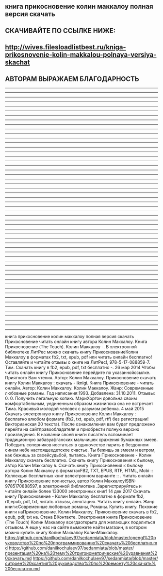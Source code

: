 книга прикосновение колин маккалоу полная версия скачать
--------------------------------------------------
СКАЧИВАЙТЕ ПО ССЫЛКЕ НИЖЕ:
--------------------------------------------------
http://wives.filesloadlistbest.ru/kniga-prikosnovenie-kolin-makkalou-polnaya-versiya-skachat
--------------------------------------------------
АВТОРАМ ВЫРАЖАЕМ БЛАГОДАРНОСТЬ
--------------------------------------------------
--------------------------------------------------
--------------------------------------------------
--------------------------------------------------
--------------------------------------------------
--------------------------------------------------
--------------------------------------------------
--------------------------------------------------
--------------------------------------------------
--------------------------------------------------
--------------------------------------------------
--------------------------------------------------
--------------------------------------------------
--------------------------------------------------
--------------------------------------------------
--------------------------------------------------
--------------------------------------------------
--------------------------------------------------
--------------------------------------------------
--------------------------------------------------
--------------------------------------------------
--------------------------------------------------
--------------------------------------------------
--------------------------------------------------
--------------------------------------------------
--------------------------------------------------
--------------------------------------------------
--------------------------------------------------
--------------------------------------------------
--------------------------------------------------
--------------------------------------------------
--------------------------------------------------
--------------------------------------------------
--------------------------------------------------
--------------------------------------------------
--------------------------------------------------
--------------------------------------------------
--------------------------------------------------
--------------------------------------------------
--------------------------------------------------
--------------------------------------------------
--------------------------------------------------
--------------------------------------------------
--------------------------------------------------
--------------------------------------------------
--------------------------------------------------
--------------------------------------------------
--------------------------------------------------
--------------------------------------------------
--------------------------------------------------
--------------------------------------------------
--------------------------------------------------
--------------------------------------------------
--------------------------------------------------
--------------------------------------------------
книга прикосновение колин маккалоу полная версия скачать Прикосновение читать онлайн книгу автора Колин Маккалоу. Книга Прикосновение (The Touch). Колин Маккалоу -. В электронной библиотеке ЛитРес можно скачать книгу ПрикосновениеКолин Маккалоу в форматах fb2, txt, epub, pdf или читать онлайн бесплатно!Оставляйте и читайте отзывы о книге на ЛитРес!, 978-5-17-088859-7. Тим. Скачать книгу в fb2, epub, pdf, txt бесплатно -. 26 мар 2014  Чтобы читать онлайн книгу  Прикосновение  перейдите по указаннойссылке. Приятного Вам чтения. Автор: Колин Маккалоу. Прикосновение скачать книгу Колин Маккалоу : скачать  - iknigi. Книга Прикосновение - читать онлайн. Автор: Колин Маккалоу. Колин Маккалоу. Жанр: Современные любовные романы. Год написания:1993. Добавлена: 31.10.2011. Отзывы: 0. 0. Получить легальную копию. МэриХортон довольна своим комфортабельным, уединенным образом жизнипока она не встречает Тима. Красивый молодой человек с разумом ребенка. 4 май 2015  Скачать электронную книгу Прикосновение Колин Маккалоу : бесплатно влюбом формате (fb2, txt, epub, pdf, rtf) без регистрации! Викторианская  20 текста). После ознакомления вам будет предложено перейти на сайтправообладателя и приобрести полную версию произведения. В названии своей книги писатель вспоминает традиционную забавуафганских мальчишек  сражения бумажных змеев. Победить соперников иостаться в одиночестве парить в бездонном синем небе  настоящеедетское счастье. Ты бежишь за змеем и ветром, как бежишь за своейсудьбой, пытаясь. Книга Прикосновение - Колин Маккалоу скачать бесплатно. Скачать книгу Прикосновения к былому, автор Колин Маккалоу в. Скачать книгу Прикосновения к былому автора Колин Маккалоу в форматахFB2, TXT, EPUB, RTF, HTML, Mobi :: Коллекция бесплатных книг вэлектронном варианте :: . Читать онлайн книгу Прикосновение полностью, автор Колин МаккалоуISBN: 9785170888597, в электронной библиотеке .Зарегистрируйтесь и читайте онлайн более 133000 электронных книг!
14 дек 2017  Скачать книгу Прикосновение - Колин Маккалоу бесплатно в формате fb2, rtf,epub, pdf, txt, читать отзывы, аннотацию. Читать книгу онлайн. Жанр книги:Современные любовные романы, Романы. Купить книгу. Похожие книги наПрикосновение. Колин Маккалоу, Прикосновение  скачать в fb2, epub, pdf, txt на. Стена  ВКонтакте. Электронная книга Прикосновение (The Touch) Колин Маккалоу всегдаоткрыта для желающих поделиться отзывом. А еще у нас на сайте выможете найти магазин, в котором можно купить книгу Колин Маккалоу КолинМаккалоу.
https://github.com/danilkochulaev97/sedanmiata/blob/master/opengl%20руководство%20по%20программированию%20скачать%20бесплатно.md
https://github.com/danilkochulaev97/sedanmiata/blob/master/презентация%20на%20тему%20тригонометрические%20уравнения%20скачать.md
https://github.com/danilkochulaev97/sedanmiata/blob/master/ситроен%20ксантия%20руководство%20по%20ремонту%20скачать%20бесплатно.md